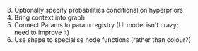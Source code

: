 3. Optionally specify probabilities conditional on hyperpriors
4. Bring context into graph
5. Connect Params to param registry (UI model isn't crazy; need to improve it)
6. Use shape to specialise node functions (rather than colour?)